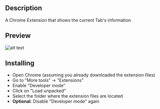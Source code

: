 ## Description

A Chrome Extension that shows the current Tab's information

## Preview

![alt text](https://github.com/RuanF69/current_tab_info/blob/master/readme_resources/current_tab_info.PNG "Preview of Extension Popup window")

## Installing

* Open Chrome (assuming you already downloaded the extension files)
* Go to "More tools" -> "Extensions"
* Enable "Developer mode"
* Click on "Load unpacked"
* Select the folder where the extension files are located
* **Optional**: Disable "Developer mode" again
